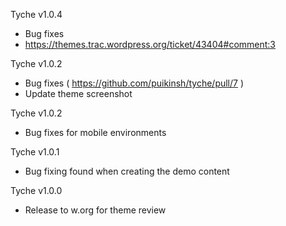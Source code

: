 Tyche v1.0.4
- Bug fixes
- https://themes.trac.wordpress.org/ticket/43404#comment:3

Tyche v1.0.2
- Bug fixes ( https://github.com/puikinsh/tyche/pull/7 )
- Update theme screenshot

Tyche v1.0.2
- Bug fixes for mobile environments

Tyche v1.0.1
- Bug fixing found when creating the demo content

Tyche v1.0.0 
- Release to w.org for theme review

